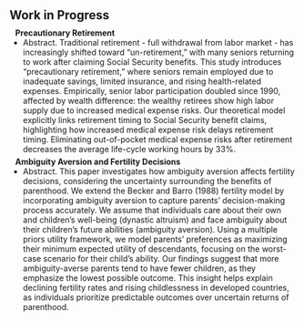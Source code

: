 <h1 id="invited-talks"></h1>

<h2 style="margin: 60px 0px 10px;">Work in Progress</h2>

<h4 style="margin:0 10px 0;"> Precautionary Retirement</h4>
<ul style="margin:0 0 5px;">
  <li>
  Abstract. Traditional retirement - full withdrawal from labor market - has increasingly shifted toward “un-retirement,” with many seniors returning to work after claiming Social Security benefits. This study introduces “precautionary retirement,” where seniors remain employed due to inadequate savings, limited insurance, and rising health-related expenses. Empirically, senior labor participation doubled since 1990, affected by wealth difference: the wealthy retirees show high labor supply due to increased medical expense risks. Our theoretical model explicitly links retirement timing to Social Security benefit claims, highlighting how increased medical expense risk delays retirement timing. Eliminating out-of-pocket medical expense risks after retirement decreases the average life-cycle working hours by 33%.
  </li>
</ul>


<h4 style="margin:0 10px 0;"> Ambiguity Aversion and Fertility Decisions</h4>

<!-- <ul style="margin:0 0 5px;">
  <li><a href="https://engineering.purdue.edu/ChanGroup/comp_imaging_seminar.html"><autocolor>Computational Imaging Seminar, Purdue University, August 2023.</autocolor></a></li>
  <li>Singapore Management University, Singapore, September 2020.</li>
</ul> -->

<ul style="margin:0 0 5px;">
  <li>
  Abstract. This paper investigates how ambiguity aversion affects fertility decisions, considering the uncertainty surrounding the benefits of parenthood. We extend the Becker and Barro (1988) fertility model by incorporating ambiguity aversion to capture parents’ decision-making process accurately. We assume that individuals care about their own and children’s well-being (dynastic altruism) and face ambiguity about their children’s future abilities (ambiguity aversion). Using a multiple priors utility framework, we model parents’ preferences as maximizing their minimum expected utility of descendants, focusing on the worst-case scenario for their child’s ability. Our findings suggest that more ambiguity-averse parents tend to have fewer children, as they emphasize the lowest possible outcome. This insight helps explain declining fertility rates and rising childlessness in developed countries, as individuals prioritize predictable outcomes over uncertain returns of parenthood.
  </li>
</ul>
<!-- <h4 style="margin:0 10px 0;"> Welfare States and Firm Recruiting</h4> -->